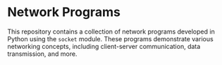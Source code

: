 # Network Programs

This repository contains a collection of network programs developed in Python using the `socket` module. These programs demonstrate various networking concepts, including client-server communication, data transmission, and more.
